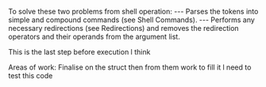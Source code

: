 To solve these two problems from shell operation:
--- Parses the tokens into simple and compound commands (see Shell Commands).
--- Performs any necessary redirections (see Redirections) and removes the redirection operators and their operands from the argument list.

This is the last step before execution l think

Areas of work:
Finalise on the struct then from them work to fill it
l need to test this code